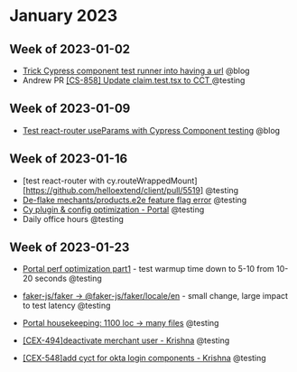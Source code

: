 # January 2023

## Week of 2023-01-02

- [Trick Cypress component test runner into having a url](https://www.youtube.com/watch?v=lJmISDRqFGw) @blog
- Andrew PR [[CS-858] Update claim.test.tsx to CCT ](https://github.com/helloextend/client/pull/5415) @testing

## Week of 2023-01-09

* [Test react-router useParams with Cypress Component testing](https://www.youtube.com/watch?v=jYaDpuPQW9M) @blog

## Week of 2023-01-16

* [test react-router with cy.routeWrappedMount][https://github.com/helloextend/client/pull/5519] @testing
* [De-flake mechants/products.e2e feature flag error](https://github.com/helloextend/client/pull/5523) @testing
* [Cy plugin & config optimization - Portal](https://github.com/helloextend/client/pull/5543) @testing
* Daily office hours @testing

## Week of 2023-01-23

* [Portal perf optimization part1](https://github.com/helloextend/client/pull/5548) - test warmup time down to 5-10 from 10-20 seconds @testing

* [faker-js/faker -> @faker-js/faker/locale/en](https://github.com/helloextend/client/pull/5565) - small change, large impact to test latency @testing

* [Portal housekeeping: 1100 loc -> many files](https://github.com/helloextend/client/pull/5612) @testing

* [[CEX-494]deactivate merchant user - Krishna](https://github.com/helloextend/client/pull/5579/files) @testing

* [[CEX-548]add cyct for okta login components - Krishna](https://github.com/helloextend/client/pull/5601) @testing

  

